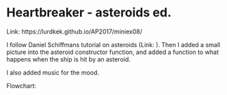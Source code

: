 <h1>Heartbreaker - asteroids ed.</h1>
Link: https://lurdkek.github.io/AP2017/miniex08/


I follow Daniel Schiffmans tutorial on asteroids (Link:   ). Then I added a small picture into the asteroid constructor function, and added a function to what happens when the ship is hit by an asteroid.

I also added music for the mood.


</h3>Flowchart:</h3>
